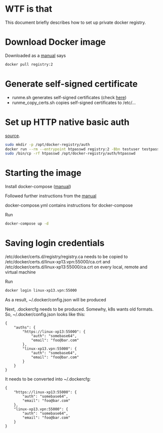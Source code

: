 # WTF is that
This document briefly describes how to set up private docker registry.

# Download Docker image
Downloaded as a [manual](https://github.com/docker/distribution/blob/master/docs/deploying.md) says
``` sh
docker pull registry:2
```

# Generate self-signed certificate
- runme.sh generates self-signed certificates (check [here](https://github.com/docker/distribution/blob/master/docs/insecure.md))
- runme_copy_certs.sh copies self-signed certificates to /etc/...


# Set up HTTP native basic auth
[source](https://github.com/docker/distribution/blob/master/docs/deploying.md).
```sh
sudo mkdir -p /opt/docker-registry/auth
docker run --rm --entrypoint htpasswd registry:2 -Bbn testuser testpassword > htpasswd
sudo /bin/cp -rf htpasswd /opt/docker-registry/auth/htpasswd
```

# Starting the image
Install docker-compose ([manual](https://docs.docker.com/compose/install/))

Followed further instructions from the [manual](https://github.com/docker/distribution/blob/master/docs/deploying.md)

docker-compose.yml contains instructions for docker-compose

Run
```sh
docker-compose up -d
```

# Saving login credentials
/etc/docker/certs.d/registry/registry.ca needs to be copied to /etc/docker/certs.d/linux-xp13.vpn:55000/ca.crt and /etc/docker/certs.d/linux-xp13:55000/ca.crt on every local, remote and virtual machine

Run
```sh
docker login linux-xp13.vpn:55000
```

As a result, ~/.docker/config.json will be produced

Next, .dockercfg needs to be produced. Somewhy, k8s wants old formats.
So, ~/.docker/config.json looks like this:
```
{
    "auths": {
        "https://linux-xp13:55000": {
            "auth": "somebase64",
            "email": "foo@bar.com"
        },
        "linux-xp13.vpn:55000": {
            "auth": "somebase64",
            "email": "foo@bar.com"
        }
    }
}
```

It needs to be converted into ~/.dockercfg:
```
{
    "https://linux-xp13:55000": {
        "auth": "somebase64",
        "email": "foo@bar.com"
    },
    "linux-xp13.vpn:55000": {
        "auth": "somebase64",
        "email": "foo@bar.com"
    }
}
```





